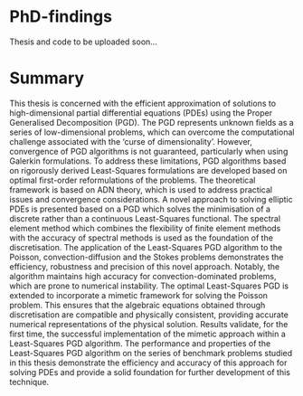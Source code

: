 # PhD-findings
Thesis and code to be uploaded soon...

# Summary

This thesis is concerned with the efficient approximation of solutions to high-dimensional
partial differential equations (PDEs) using the Proper Generalised Decomposition (PGD).
The PGD represents unknown fields as a series of low-dimensional problems, which can
overcome the computational challenge associated with the ‘curse of dimensionality’. However, convergence of PGD algorithms is not guaranteed, particularly when using Galerkin
formulations.
To address these limitations, PGD algorithms based on rigorously derived Least-Squares
formulations are developed based on optimal first-order reformulations of the problems. The
theoretical framework is based on ADN theory, which is used to address practical issues
and convergence considerations. A novel approach to solving elliptic PDEs is presented
based on a PGD which solves the minimisation of a discrete rather than a continuous Least-Squares functional. The spectral element method which combines the flexibility of finite
element methods with the accuracy of spectral methods is used as the foundation of the
discretisation.
The application of the Least-Squares PGD algorithm to the Poisson, convection-diffusion
and the Stokes problems demonstrates the efficiency, robustness and precision of this novel
approach. Notably, the algorithm maintains high accuracy for convection-dominated problems, which are prone to numerical instability.
The optimal Least-Squares PGD is extended to incorporate a mimetic framework for
solving the Poisson problem. This ensures that the algebraic equations obtained through
discretisation are compatible and physically consistent, providing accurate numerical representations of the physical solution. Results validate, for the first time, the successful
implementation of the mimetic approach within a Least-Squares PGD algorithm. The performance and properties of the Least-Squares PGD algorithm on the series of benchmark
problems studied in this thesis demonstrate the efficiency and accuracy of this approach for
solving PDEs and provide a solid foundation for further development of this technique.
